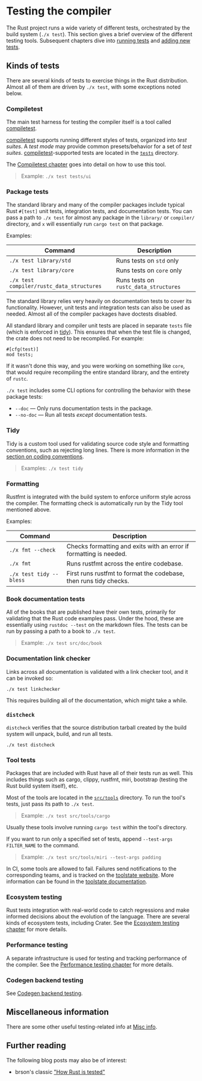 # Testing the compiler

<!-- toc -->

The Rust project runs a wide variety of different tests, orchestrated by the
build system (`./x test`). This section gives a brief overview of the different
testing tools. Subsequent chapters dive into [running tests](running.md) and
[adding new tests](adding.md).

## Kinds of tests

There are several kinds of tests to exercise things in the Rust distribution.
Almost all of them are driven by `./x test`, with some exceptions noted below.

### Compiletest

The main test harness for testing the compiler itself is a tool called
[compiletest].

[compiletest] supports running different styles of tests, organized into *test
suites*. A *test mode* may provide common presets/behavior for a set of *test
suites*. [compiletest]-supported tests are located in the [`tests`] directory.

The [Compiletest chapter][compiletest] goes into detail on how to use this tool.

> Example: `./x test tests/ui`

[compiletest]: compiletest.md
[`tests`]: https://github.com/rust-lang/rust/tree/master/tests

### Package tests

The standard library and many of the compiler packages include typical Rust
`#[test]` unit tests, integration tests, and documentation tests. You can pass a
path to `./x test` for almost any package in the `library/` or `compiler/`
directory, and `x` will essentially run `cargo test` on that package.

Examples:

| Command                                   | Description                           |
|-------------------------------------------|---------------------------------------|
| `./x test library/std`                    | Runs tests on `std` only              |
| `./x test library/core`                   | Runs tests on `core` only             |
| `./x test compiler/rustc_data_structures` | Runs tests on `rustc_data_structures` |

The standard library relies very heavily on documentation tests to cover its
functionality. However, unit tests and integration tests can also be used as
needed. Almost all of the compiler packages have doctests disabled.

All standard library and compiler unit tests are placed in separate `tests` file
(which is enforced in [tidy][tidy-unit-tests]). This ensures that when the test
file is changed, the crate does not need to be recompiled. For example:

```rust,ignore
#[cfg(test)]
mod tests;
```

If it wasn't done this way, and you were working on something like `core`, that
would require recompiling the entire standard library, and the entirety of
`rustc`.

`./x test` includes some CLI options for controlling the behavior with these
package tests:

* `--doc` — Only runs documentation tests in the package.
* `--no-doc` — Run all tests *except* documentation tests.

[tidy-unit-tests]: https://github.com/rust-lang/rust/blob/master/src/tools/tidy/src/unit_tests.rs

### Tidy

Tidy is a custom tool used for validating source code style and formatting
conventions, such as rejecting long lines. There is more information in the
[section on coding conventions](../conventions.md#formatting).

> Examples: `./x test tidy`


### Formatting

Rustfmt is integrated with the build system to enforce uniform style across the
compiler. The formatting check is automatically run by the Tidy tool mentioned
above.

Examples:

| Command                 | Description                                                        |
|-------------------------|--------------------------------------------------------------------|
| `./x fmt --check`       | Checks formatting and exits with an error if formatting is needed. |
| `./x fmt`               | Runs rustfmt across the entire codebase.                           |
| `./x test tidy --bless` | First runs rustfmt to format the codebase, then runs tidy checks.  |

### Book documentation tests

All of the books that are published have their own tests, primarily for
validating that the Rust code examples pass. Under the hood, these are
essentially using `rustdoc --test` on the markdown files. The tests can be run
by passing a path to a book to `./x test`.

> Example: `./x test src/doc/book`

### Documentation link checker

Links across all documentation is validated with a link checker tool,
and it can be invoked so:

```console
./x test linkchecker
```

This requires building all of the documentation, which might take a while.

### `distcheck`

`distcheck` verifies that the source distribution tarball created by the build
system will unpack, build, and run all tests.

```console
./x test distcheck
```

### Tool tests

Packages that are included with Rust have all of their tests run as well. This
includes things such as cargo, clippy, rustfmt, miri, bootstrap (testing the
Rust build system itself), etc.

Most of the tools are located in the [`src/tools`] directory. To run the tool's
tests, just pass its path to `./x test`.

> Example: `./x test src/tools/cargo`

Usually these tools involve running `cargo test` within the tool's directory.

If you want to run only a specified set of tests, append `--test-args
FILTER_NAME` to the command.

> Example: `./x test src/tools/miri --test-args padding`

In CI, some tools are allowed to fail. Failures send notifications to the
corresponding teams, and is tracked on the [toolstate website]. More information
can be found in the [toolstate documentation].

[`src/tools`]: https://github.com/rust-lang/rust/tree/master/src/tools/
[toolstate documentation]: https://forge.rust-lang.org/infra/toolstate.html
[toolstate website]: https://rust-lang-nursery.github.io/rust-toolstate/

### Ecosystem testing

Rust tests integration with real-world code to catch regressions and make
informed decisions about the evolution of the language. There are several kinds
of ecosystem tests, including Crater. See the [Ecosystem testing
chapter](ecosystem.md) for more details.

### Performance testing

A separate infrastructure is used for testing and tracking performance of the
compiler. See the [Performance testing chapter](perf.md) for more details.

### Codegen backend testing

See [Codegen backend testing](./codegen-backend-tests/intro.md).

## Miscellaneous information

There are some other useful testing-related info at [Misc info](misc.md).

## Further reading

The following blog posts may also be of interest:

- brson's classic ["How Rust is tested"][howtest]

[howtest]: https://brson.github.io/2017/07/10/how-rust-is-tested
